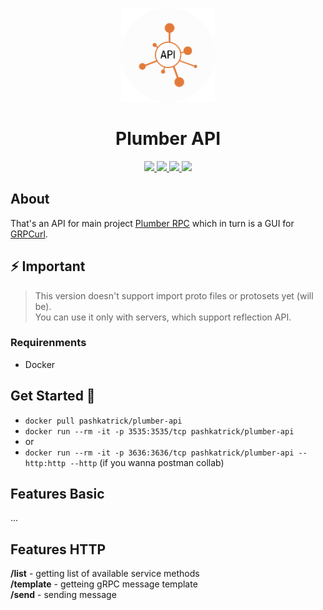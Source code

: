 <p align="center">
  <img src="./assets/api_logo.png" width="150"/>
</p>
<h1 align="center">Plumber API</h1>

<p align="center">
  <a href="https://github.com/pashkatrick/Plumber-API"><img src="https://img.shields.io/badge/Made%20with-Python-1f425f.svg" />  
  <a href="https://github.com/pashkatrick/Plumber"><img src="https://img.shields.io/badge/Build%20with-Electron-1f425f.svg" />
  <a href="https://pshktrck.ru/plumber/">
    <img src="https://img.shields.io/badge/changelog-👈-green.svg" />
  </a>
  <a href="https://t.me/pashkatwit">
    <img src="https://img.shields.io/badge/telegram-🔔-green.svg" />
  </a>  
</p>

## About
That's an API for main project [Plumber RPC](https://github.com/pashkatrick/Plumber-API) which in turn is a GUI for [GRPCurl](https://github.com/fullstorydev/grpcurl). 

## ⚡ Important

> This version doesn't support import proto files or protosets yet (will be).  
> You can use it only with servers, which support reflection API.

### Requirenments

- Docker

## Get Started 🚀

- `docker pull pashkatrick/plumber-api`
- `docker run --rm -it -p 3535:3535/tcp pashkatrick/plumber-api`
- or 
- `docker run --rm -it -p 3636:3636/tcp pashkatrick/plumber-api --http:http --http`
(if you wanna postman collab)

## Features Basic
...

## Features HTTP
**/list** - getting list of available service methods  
**/template** - getteing gRPC message template  
**/send** - sending message  
 
